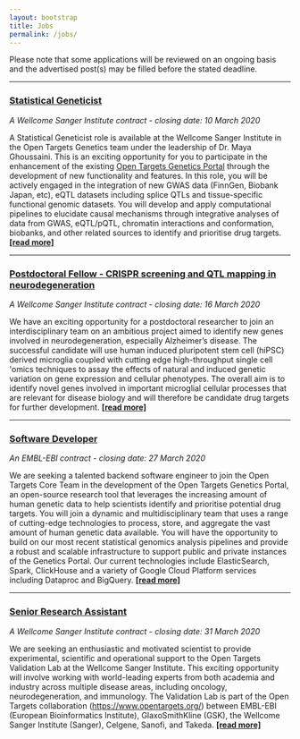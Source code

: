 ```yaml
---
layout: bootstrap
title: Jobs
permalink: /jobs/
---
```

Please note that some applications will be reviewed on an ongoing basis and the advertised post(s) may be filled before the stated deadline. 

***

### [Statistical Geneticist](https://jobs.sanger.ac.uk/vacancy/statistical-geneticist-open-targets-411749.html)
*A Wellcome Sanger Institute contract - closing date: 10 March 2020*

A Statistical Geneticist role is available at the Wellcome Sanger Institute in the Open Targets Genetics team under the leadership of Dr. Maya Ghoussaini. This is an exciting opportunity for you to participate in the enhancement of the existing [Open Targets Genetics Portal](https://genetics.opentargets.org/) through the development of new functionality and features. In this role, you will be actively engaged in the integration of new GWAS data (FinnGen, Biobank Japan, etc), eQTL datasets including splice QTLs and tissue-specific functional genomic datasets. You will develop and apply computational pipelines to elucidate causal mechanisms through integrative analyses of data from GWAS, eQTL/pQTL, chromatin interactions and conformation, biobanks, and other related sources to identify and prioritise drug targets. __[[read more]](https://jobs.sanger.ac.uk/vacancy/statistical-geneticist-open-targets-411749.html)__

***

### [Postdoctoral Fellow - CRISPR screening and QTL mapping in neurodegeneration](https://jobs.sanger.ac.uk/vacancy/postdoctoral-fellow-crispr-screening-and-qtl-mapping-in-neurodegeneration-414163.html)
*A Wellcome Sanger Institute contract - closing date: 16 March 2020*

We have an exciting opportunity for a postdoctoral researcher to join an interdisciplinary team on an ambitious project aimed to identify new genes involved in neurodegeneration, especially Alzheimer’s disease. The successful candidate will use human induced pluripotent stem cell (hiPSC) derived microglia coupled with cutting edge high-throughput single cell 'omics techniques to assay the effects of natural and induced genetic variation on gene expression and cellular phenotypes. The overall aim is to identify novel genes involved in important microglial cellular processes that are relevant for disease biology and will therefore be candidate drug targets for further development. __[[read more]](https://jobs.sanger.ac.uk/vacancy/postdoctoral-fellow-crispr-screening-and-qtl-mapping-in-neurodegeneration-414163.html)__

***

### [Software Developer](https://www.embl.de/jobs/searchjobs/index.php?ref=EBI01577)
*An EMBL-EBI contract - closing date: 27 March 2020*

We are seeking a talented backend software engineer to join the Open Targets Core Team in the development of the Open Targets Genetics Portal, an open-source research tool that leverages the increasing amount of human genetic data to help scientists identify and prioritise potential drug targets. You will join a dynamic and multidisciplinary team that uses a range of cutting-edge technologies to process, store, and aggregate the vast amount of human genetic data available. You will have the opportunity to build on our most recent statistical genomics analysis pipelines and provide a robust and scalable infrastructure to support public and private instances of the Genetics Portal. Our current technologies include ElasticSearch, Spark, ClickHouse and a variety of Google Cloud Platform services including Dataproc and BigQuery.  __[[read more]](https://www.embl.de/jobs/searchjobs/index.php?ref=EBI01577)__

***

### [Senior Research Assistant](https://jobs.sanger.ac.uk/vacancy/senior-research-assistant-415335.html)
*A Wellcome Sanger Institute contract - closing date: 31 March 2020*

We are seeking an enthusiastic and motivated scientist to provide experimental, scientific and operational support to the Open Targets Validation Lab at the Wellcome Sanger Institute. This exciting opportunity will involve working with world-leading experts from both academia and industry across multiple disease areas, including oncology, neurodegeneration, and immunology. The Validation Lab is part of the Open Targets collaboration (https://www.opentargets.org/) between EMBL-EBI (European Bioinformatics Institute), GlaxoSmithKline (GSK), the Wellcome Sanger Institute (Sanger), Celgene, Sanofi, and Takeda. __[[read more]](https://jobs.sanger.ac.uk/vacancy/senior-research-assistant-415335.html)__
